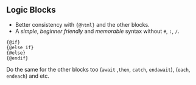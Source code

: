 ## Logic Blocks

- Better consistency with `{@html}` and the other blocks.
- A *simple*, *beginner friendly* and *memorable* syntax without `#`, `:`, `/`.

```
{@if}
{@else if}
{@else}
{@endif}
```

Do the same for the other blocks too (`await` ,`then`, `catch`, `endawait`), (`each`, `endeach`) and etc.
